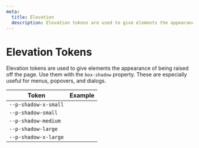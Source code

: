 ```yaml
---
meta:
  title: Elevation
  description: Elevation tokens are used to give elements the appearance of being raised off the page.
---
```


# Elevation Tokens

Elevation tokens are used to give elements the appearance of being raised off the page. Use them with the `box-shadow` property. These are especially useful for menus, popovers, and dialogs.

| Token                | Example                                                                         |
| -------------------- | ------------------------------------------------------------------------------- |
| `--p-shadow-x-small` | <div class="elevation-demo" style="box-shadow: var(--p-shadow-x-small);"></div> |
| `--p-shadow-small`   | <div class="elevation-demo" style="box-shadow: var(--p-shadow-small);"></div>   |
| `--p-shadow-medium`  | <div class="elevation-demo" style="box-shadow: var(--p-shadow-medium);"></div>  |
| `--p-shadow-large`   | <div class="elevation-demo" style="box-shadow: var(--p-shadow-large);"></div>   |
| `--p-shadow-x-large` | <div class="elevation-demo" style="box-shadow: var(--p-shadow-x-large);"></div> |
